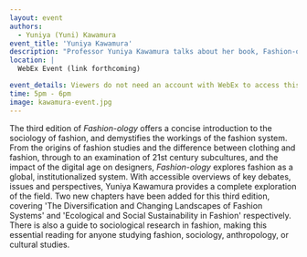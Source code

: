 ```yaml
---
layout: event
authors:
  - Yuniya (Yuni) Kawamura
event_title: 'Yuniya Kawamura'
description: "Professor Yuniya Kawamura talks about her book, Fashion-ology: Fashion Studies in the Postmodern Digital Era"
location: |
  WebEx Event (link forthcoming)

event_details: Viewers do not need an account with WebEx to access this event. After clicking the link, the event can be viewed either through your web browser or by downloading the WebEx desktop application. If this is your first time using WebEx, please plan on joining the event several minutes before the starting time to troubleshoot any issues.
time: 5pm - 6pm
image: kawamura-event.jpg
---
```

The third edition of _Fashion-ology_ offers a concise introduction to the sociology of fashion, and demystifies the workings of the fashion system. From the origins of fashion studies and the difference between clothing and fashion, through to an examination of 21st century subcultures, and the impact of the digital age on designers, _Fashion-ology_ explores fashion as a global, institutionalized system. With accessible overviews of key debates, issues and perspectives, Yuniya Kawamura provides a complete exploration of the field. Two new chapters have been added for this third edition, covering 'The Diversification and Changing Landscapes of Fashion Systems' and 'Ecological and Social Sustainability in Fashion' respectively. There is also a guide to sociological research in fashion, making this essential reading for anyone studying fashion, sociology, anthropology, or cultural studies.
